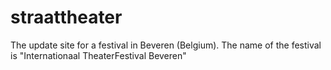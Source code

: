 # straattheater
The update site for a festival in Beveren (Belgium).
The name of the festival is "Internationaal TheaterFestival Beveren"

